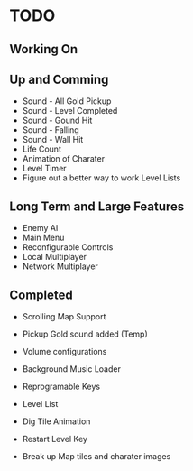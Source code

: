 # TODO

## Working On

## Up and Comming

* Sound - All Gold Pickup
* Sound - Level Completed
* Sound - Gound Hit
* Sound - Falling
* Sound - Wall Hit
* Life Count
* Animation of Charater
* Level Timer
* Figure out a better way to work Level Lists

## Long Term and Large Features

* Enemy AI
* Main Menu
* Reconfigurable Controls
* Local Multiplayer
* Network Multiplayer


## Completed

* Scrolling Map Support
* Pickup Gold sound added (Temp)
* Volume configurations
* Background Music Loader

* Reprogramable Keys
* Level List
* Dig Tile Animation
* Restart Level Key
* Break up Map tiles and charater images


